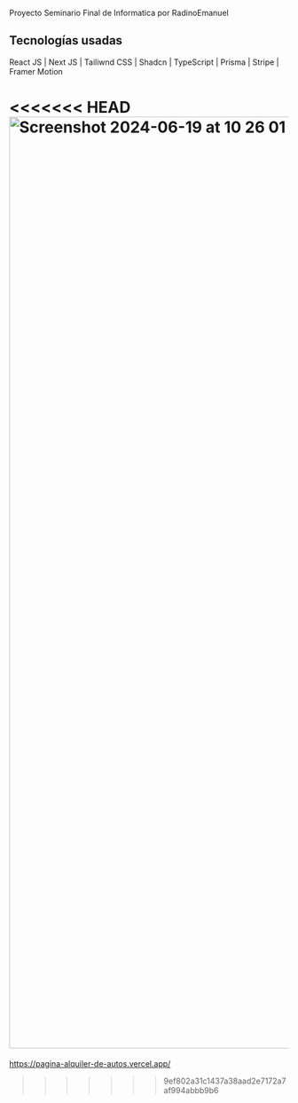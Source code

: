Proyecto Seminario Final de Informatica por RadinoEmanuel

##  Tecnologías usadas

React JS | Next JS | Tailiwnd CSS | Shadcn | TypeScript | Prisma | Stripe | Framer Motion 

<<<<<<< HEAD
<img width="1680" alt="Screenshot 2024-06-19 at 10 26 01" src="C:\Users\Gogui\Proyecto alquiler de autos\public\pagina-alquiler-de-autos.vercel.app_ .png">
=======
https://pagina-alquiler-de-autos.vercel.app/

>>>>>>> 9ef802a31c1437a38aad2e7172a7af994abbb9b6
